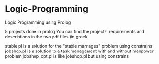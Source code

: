 # Logic-Programming
Logic Programming using Prolog 

5 projects done in prolog 
You can find the projects' requirements and descriptions in the two pdf files (in greek)

stable.pl is a solution for the "stable marriages" problem using constrains
jobshop.pl is a solution to a task management with and without manpower problem
jobshop_opt.pl is like jobshop.pl but using constrains 
